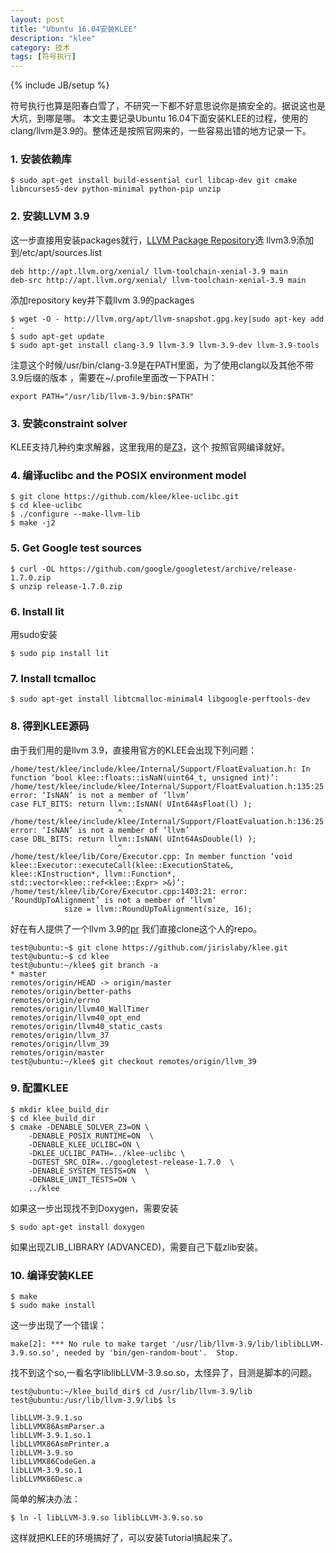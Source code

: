 ```yaml
---
layout: post
title: "Ubuntu 16.04安装KLEE"
description: "klee"
category: 技术
tags: [符号执行]
---
```

{% include JB/setup %}

符号执行也算是阳春白雪了，不研究一下都不好意思说你是搞安全的。据说这也是大坑，到哪是哪。
本文主要记录Ubuntu 16.04下面安装KLEE的过程，使用的clang/llvm是3.9的。整体还是按照官网来的，一些容易出错的地方记录一下。

<h3>1. 安装依赖库</h3>

	$ sudo apt-get install build-essential curl libcap-dev git cmake libncurses5-dev python-minimal python-pip unzip

<h3>2. 安装LLVM 3.9</h3>

这一步直接用安装packages就行，[LLVM Package Repository](http://apt.llvm.org/)选
llvm3.9添加到/etc/apt/sources.list

	deb http://apt.llvm.org/xenial/ llvm-toolchain-xenial-3.9 main
	deb-src http://apt.llvm.org/xenial/ llvm-toolchain-xenial-3.9 main

添加repository key并下载llvm 3.9的packages

	$ wget -O - http://llvm.org/apt/llvm-snapshot.gpg.key|sudo apt-key add -  
	$ sudo apt-get update  
	$ sudo apt-get install clang-3.9 llvm-3.9 llvm-3.9-dev llvm-3.9-tools 

注意这个时候/usr/bin/clang-3.9是在PATH里面，为了使用clang以及其他不带3.9后缀的版本
，需要在~/.profile里面改一下PATH：

	export PATH="/usr/lib/llvm-3.9/bin:$PATH"

<h3>3. 安装constraint solver</h3>

KLEE支持几种约束求解器，这里我用的是[Z3](https://github.com/z3prover/z3)，这个
按照官网编译就好。

<h3>4. 编译uclibc and the POSIX environment model</h3>

	$ git clone https://github.com/klee/klee-uclibc.git  
	$ cd klee-uclibc  
	$ ./configure --make-llvm-lib  
	$ make -j2  

<h3>5. Get Google test sources</h3>

	$ curl -OL https://github.com/google/googletest/archive/release-1.7.0.zip
	$ unzip release-1.7.0.zip

<h3>6. Install lit</h3>

用sudo安装

	$ sudo pip install lit

<h3>7. Install tcmalloc</h3>

	$ sudo apt-get install libtcmalloc-minimal4 libgoogle-perftools-dev


<h3>8. 得到KLEE源码</h3>

由于我们用的是llvm 3.9，直接用官方的KLEE会出现下列问题：

	/home/test/klee/include/klee/Internal/Support/FloatEvaluation.h: In function ‘bool klee::floats::isNaN(uint64_t, unsigned int)’:
	/home/test/klee/include/klee/Internal/Support/FloatEvaluation.h:135:25: error: ‘IsNAN’ is not a member of ‘llvm’
	case FLT_BITS: return llvm::IsNAN( UInt64AsFloat(l) );
							^
	/home/test/klee/include/klee/Internal/Support/FloatEvaluation.h:136:25: error: ‘IsNAN’ is not a member of ‘llvm’
	case DBL_BITS: return llvm::IsNAN( UInt64AsDouble(l) );
							^
	/home/test/klee/lib/Core/Executor.cpp: In member function ‘void klee::Executor::executeCall(klee::ExecutionState&, klee::KInstruction*, llvm::Function*, std::vector<klee::ref<klee::Expr> >&)’:
	/home/test/klee/lib/Core/Executor.cpp:1403:21: error: ‘RoundUpToAlignment’ is not a member of ‘llvm’
				size = llvm::RoundUpToAlignment(size, 16);

好在有人提供了一个llvm 3.9的[pr](https://github.com/klee/klee/pull/605/commits/5c4d9bc67e43e4a97391105dfc6a286215897fdb)
我们直接clone这个人的repo。

	test@ubuntu:~$ git clone https://github.com/jirislaby/klee.git
	test@ubuntu:~$ cd klee
	test@ubuntu:~/klee$ git branch -a
	* master
	remotes/origin/HEAD -> origin/master
	remotes/origin/better-paths
	remotes/origin/errno
	remotes/origin/llvm40_WallTimer
	remotes/origin/llvm40_opt_end
	remotes/origin/llvm40_static_casts
	remotes/origin/llvm_37
	remotes/origin/llvm_39
	remotes/origin/master
	test@ubuntu:~/klee$ git checkout remotes/origin/llvm_39

<h3>9. 配置KLEE</h3>

	$ mkdir klee_build_dir
	$ cd klee_build_dir
	$ cmake -DENABLE_SOLVER_Z3=ON \
		-DENABLE_POSIX_RUNTIME=ON  \
		-DENABLE_KLEE_UCLIBC=ON \
		-DKLEE_UCLIBC_PATH=../klee-uclibc \
		-DGTEST_SRC_DIR=../googletest-release-1.7.0  \
		-DENABLE_SYSTEM_TESTS=ON  \
		-DENABLE_UNIT_TESTS=ON \
		../klee

如果这一步出现找不到Doxygen，需要安装

	$ sudo apt-get install doxygen

如果出现ZLIB\_LIBRARY (ADVANCED)，需要自己下载zlib安装。

<h3>10. 编译安装KLEE</h3>

	$ make
	$ sudo make install

这一步出现了一个错误：

	make[2]: *** No rule to make target '/usr/lib/llvm-3.9/lib/liblibLLVM-3.9.so.so', needed by 'bin/gen-random-bout'.  Stop.

找不到这个so,一看名字liblibLLVM-3.9.so.so，太怪异了，目测是脚本的问题。

	test@ubuntu:~/klee_build_dir$ cd /usr/lib/llvm-3.9/lib
	test@ubuntu:/usr/lib/llvm-3.9/lib$ ls

	libLLVM-3.9.1.so                                       libLLVMX86AsmParser.a
	libLLVM-3.9.1.so.1                                     libLLVMX86AsmPrinter.a
	libLLVM-3.9.so                                         libLLVMX86CodeGen.a
	libLLVM-3.9.so.1                                       libLLVMX86Desc.a

简单的解决办法：

	$ ln -l libLLVM-3.9.so liblibLLVM-3.9.so.so

这样就把KLEE的环境搞好了，可以安装Tutorial搞起来了。



